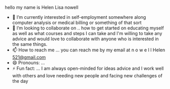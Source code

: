 hello my name is Helen Lisa nowell 
- 🌱 I’m  currently interested in self-employment somewhere along computer analysis or medical billing or something of that sort
- 💞️ I’m looking to collaborate on .. how to get started on educating myself as well as what courses and steps I can take and I'm willing to take any advice and would love to collaborate with anyone who is interested in the same things.
- 📫 How to reach me ... you can reach me by my email at n o w e l l Helen 521@gmail.com
- 😄 Pronouns: ...
- ⚡ Fun fact: ... I am always open-minded for ideas advice and I work well with others and love needing new people and facing new challenges of the day

<!---
lisanowe/lisanowe is a ✨ special ✨ repository because its `README.md` (this file) appears on your GitHub profile.
You can click the Preview link to take a look at your changes.
--->

